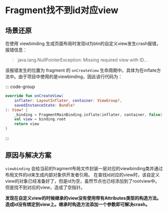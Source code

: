 # Fragment找不到id对应view

## 场景还原

在使用 viewbinding 生成页面布局时发现id为btn的自定义view发生crash报错，报错信息：

> java.lang.NullPointerException: Missing required view with ID...

该报错发生的位置为 fragment 的 `onCreateView` 生命周期中。具体为在inflate方法中。由于项目中使用的是viewbinding，因此该行代码为：

::: code-group
``` kotlin
override fun onCreateView(
    inflater: LayoutInflater, container: ViewGroup?,
    savedInstanceState: Bundle?
): View? {
    _binding = FragmentMainBinding.inflate(inflater, container, false)
    val view = binding.root
    return view
}
```
:::

## 原因与解决方案

`viewbinding` 会给当前的fragment布局文件封装一层对应的viewbinding类并通过布局文件的id来生成内部对象供开发者引用。
在查找id对应的view时，该自定义view的对象已经准备好了，但是id为空，虽然节点也已经添加到了rootview中。但是找不到对应的view，造成了空指针。

**发现在自定义view的时候继承的view没有使用带有Attributes类型的构造方法。造成id没有绑定到view上。继承时构造方法添加一个参数即可解决crash。**



